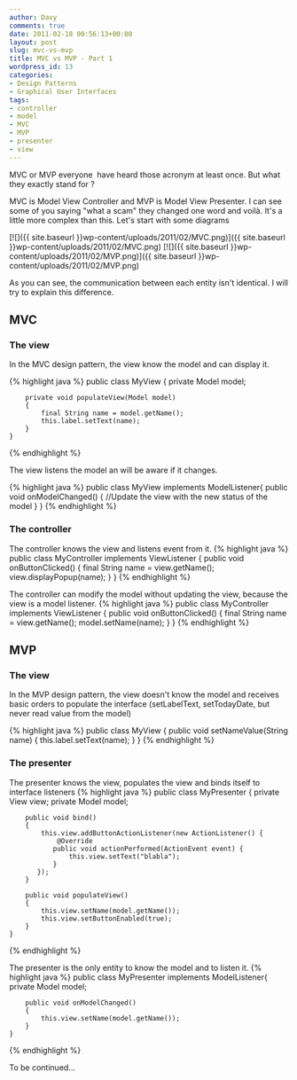 ```yaml
---
author: Davy
comments: true
date: 2011-02-18 00:56:13+00:00
layout: post
slug: mvc-vs-mvp
title: MVC vs MVP - Part 1
wordpress_id: 13
categories:
- Design Patterns
- Graphical User Interfaces
tags:
- controller
- model
- MVC
- MVP
- presenter
- view
---
```


MVC or MVP everyone  have heard those acronym at least once. But what they exactly stand for ?

MVC is Model View Controller and MVP is Model View Presenter. I can see some of you saying "what a scam" they changed one word and voilà. It's a little more complex than this. Let's start with some diagrams

[![]({{ site.baseurl }}wp-content/uploads/2011/02/MVC.png)]({{ site.baseurl }}wp-content/uploads/2011/02/MVC.png) 
[![]({{ site.baseurl }}wp-content/uploads/2011/02/MVP.png)]({{ site.baseurl }}wp-content/uploads/2011/02/MVP.png)

As you can see, the communication between each entity isn't identical. I will try to explain this difference.

## MVC

### The view

In the MVC design pattern, the view know the model and can display it.

{% highlight java %}
    public class MyView {
        private Model model;

        private void populateView(Model model)
        {
            final String name = model.getName();
            this.label.setText(name);
        }
    }
{% endhighlight %}


The view listens the model an will be aware if it changes.

{% highlight java %}
    public class MyView implements ModelListener{
        public void onModelChanged()
        {
            //Update the view with the new status of the model
        }
    }
{% endhighlight %}

### The controller


The controller knows the view and listens event from it.
{% highlight java %}
    public class MyController implements ViewListener {
        public void onButtonClicked()
        {
            final String name = view.getName();
            view.displayPopup(name);
        }
    }
{% endhighlight %}

The controller can modify the model without updating the view, because the view is a model listener.
{% highlight java %}
    public class MyController implements ViewListener {
        public void onButtonClicked()
        {
            final String name = view.getName();
            model.setName(name);
        }
    }
{% endhighlight %}

## MVP
### The view

In the MVP design pattern, the view doesn't know the model and receives basic orders to populate the interface (setLabelText, setTodayDate, but never read value from the model)

{% highlight java %}
    public class MyView {
        public void setNameValue(String name)
        {
            this.label.setText(name);
        }
    }
{% endhighlight %}

### The presenter
The presenter knows the view, populates the view and binds itself to interface listeners
{% highlight java %}
    public class MyPresenter {
        private View view;
        private Model model;

        public void bind()
        {
            this.view.addButtonActionListener(new ActionListener() {
                @Override
               public void actionPerformed(ActionEvent event) {
                   this.view.setText("blabla");
               }
           });
        }

        public void populateView()
        {
            this.view.setName(model.getName());
            this.view.setButtonEnabled(true);
        }
    }
{% endhighlight %}

The presenter is the only entity to know the model and to listen it.
{% highlight java %}
    public class MyPresenter implements ModelListener{
        private Model model;

        public void onModelChanged()
        {
            this.view.setName(model.getName());
        }
    }
{% endhighlight %}

To be continued...
